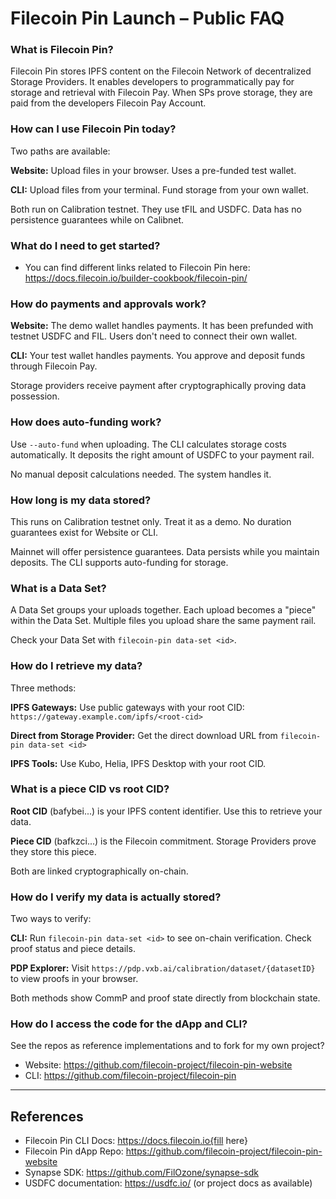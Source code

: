 # Filecoin Pin Launch – Public FAQ

###  What is Filecoin Pin?
Filecoin Pin stores IPFS content on the Filecoin Network of decentralized Storage Providers. It enables developers to programmatically pay for storage and retrieval with Filecoin Pay. When SPs prove storage, they are paid from the developers Filecoin Pay Account.

### How can I use Filecoin Pin today?
Two paths are available:

**Website:** Upload files in your browser. Uses a pre-funded test wallet.

**CLI:** Upload files from your terminal. Fund storage from your own wallet.

Both run on Calibration testnet. They use tFIL and USDFC. Data has no persistence guarantees while on Calibnet.

### What do I need to get started?

- You can find different links related to Filecoin Pin here: https://docs.filecoin.io/builder-cookbook/filecoin-pin/

### How do payments and approvals work?

**Website:** The demo wallet handles payments. It has been prefunded with testnet USDFC and FIL. Users don't need to connect their own wallet.

**CLI:** Your test wallet handles payments. You approve and deposit funds through Filecoin Pay.

Storage providers receive payment after cryptographically proving data possession.

### How does auto-funding work?

Use `--auto-fund` when uploading. The CLI calculates storage costs automatically. It deposits the right amount of USDFC to your payment rail.

No manual deposit calculations needed. The system handles it.

### How long is my data stored?
This runs on Calibration testnet only. Treat it as a demo. No duration guarantees exist for Website or CLI.

Mainnet will offer persistence guarantees. Data persists while you maintain deposits. The CLI supports auto-funding for storage.

### What is a Data Set?

A Data Set groups your uploads together. Each upload becomes a "piece" within the Data Set. Multiple files you upload share the same payment rail.

Check your Data Set with `filecoin-pin data-set <id>`.

### How do I retrieve my data?

Three methods:

**IPFS Gateways:** Use public gateways with your root CID: `https://gateway.example.com/ipfs/<root-cid>`

**Direct from Storage Provider:** Get the direct download URL from `filecoin-pin data-set <id>`

**IPFS Tools:** Use Kubo, Helia, IPFS Desktop with your root CID.

### What is a piece CID vs root CID?

**Root CID** (bafybei...) is your IPFS content identifier. Use this to retrieve your data.

**Piece CID** (bafkzci...) is the Filecoin commitment. Storage Providers prove they store this piece.

Both are linked cryptographically on-chain.

### How do I verify my data is actually stored?

Two ways to verify:

**CLI:** Run `filecoin-pin data-set <id>` to see on-chain verification. Check proof status and piece details.

**PDP Explorer:** Visit `https://pdp.vxb.ai/calibration/dataset/{datasetID}` to view proofs in your browser.

Both methods show CommP and proof state directly from blockchain state.

### How do I access the code for the dApp and CLI?

See the repos as reference implementations and to fork for my own project?

- Website: https://github.com/filecoin-project/filecoin-pin-website
- CLI: https://github.com/filecoin-project/filecoin-pin

---

## References
- Filecoin Pin CLI Docs: https://docs.filecoin.io{fill here}
- Filecoin Pin dApp Repo: https://github.com/filecoin-project/filecoin-pin-website
- Synapse SDK: https://github.com/FilOzone/synapse-sdk
- USDFC documentation: https://usdfc.io/ (or project docs as available)


